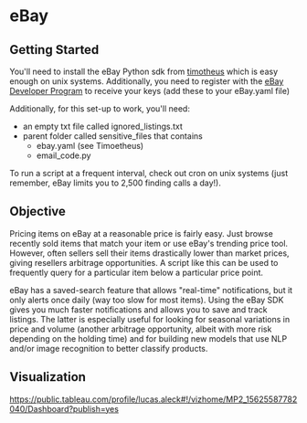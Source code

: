 # eBay
## Getting Started 
You'll need to install the eBay Python sdk from
[timotheus](https://github.com/timotheus/ebaysdk-python) which is easy enough on
unix systems.  Additionally, you need to register with the [eBay Developer
Program](https://go.developer.ebay.com/) to receive your keys (add these to your
eBay.yaml file)  

Additionally, for this set-up to work, you'll need:  
- an empty txt file called ignored_listings.txt
- parent folder called sensitive_files that contains 
    - ebay.yaml (see Timoetheus)
    - email_code.py 

To run a script at a frequent interval, check out cron on unix systems (just
remember, eBay limits you to 2,500 finding calls a day!). 


## Objective 
Pricing items on eBay at a reasonable price is fairly easy. Just browse recently
sold items that match your item or use eBay's trending price tool. However,
often sellers sell their items drastically lower than market prices, giving
resellers arbitrage opportunities. A script like this can be used to frequently
query for a particular item below a particular price point.  

eBay has a saved-search feature that allows "real-time" notifications, but it
only alerts once daily (way too slow for most items). Using the eBay SDK gives
you much faster notifications and allows you to save and track listings. The
latter is especially useful for looking for seasonal variations in price and
volume (another arbitrage opportunity, albeit with more risk depending on the
holding time) and for building new models that use NLP and/or image recognition
to better classify products.

## Visualization
https://public.tableau.com/profile/lucas.aleck#!/vizhome/MP2_15625587782040/Dashboard?publish=yes
